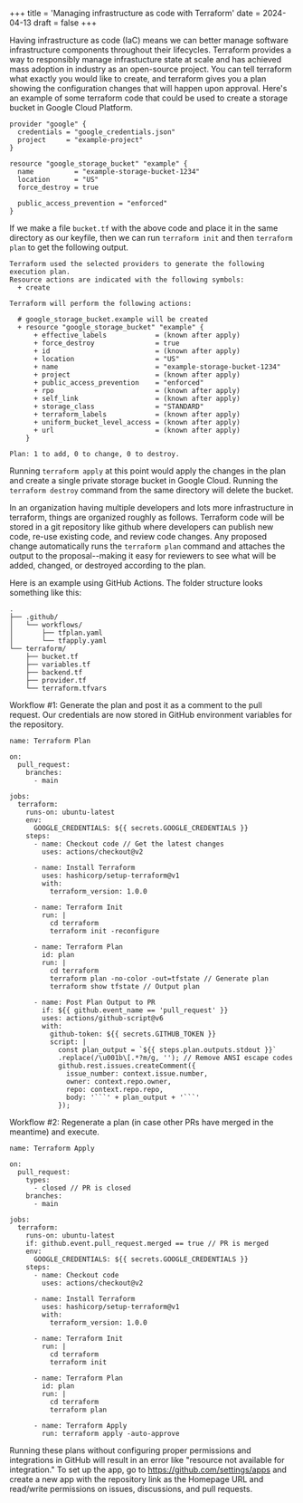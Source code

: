 +++
title = 'Managing infrastructure as code with Terraform'
date = 2024-04-13
draft = false
+++

Having infrastructure as code (IaC) means we can better manage software infrastructure components throughout their lifecycles. Terraform provides a way to responsibly manage infrastucture state at scale and has achieved mass adoption in industry as an open-source project. You can tell terraform what exactly you would like to create, and terraform gives you a plan showing the configuration changes that will happen upon approval. Here's an example of some terraform code that could be used to create a storage bucket in Google Cloud Platform.

```
provider "google" {
  credentials = "google_credentials.json"
  project     = "example-project"
}

resource "google_storage_bucket" "example" {
  name          = "example-storage-bucket-1234"
  location      = "US"
  force_destroy = true

  public_access_prevention = "enforced"
}
```

If we make a file `bucket.tf` with the above code and place it in the same directory as our keyfile, then we can run `terraform init` and then `terraform plan` to get the following output.

```
Terraform used the selected providers to generate the following execution plan.
Resource actions are indicated with the following symbols:
  + create

Terraform will perform the following actions:

  # google_storage_bucket.example will be created
  + resource "google_storage_bucket" "example" {
      + effective_labels            = (known after apply)
      + force_destroy               = true
      + id                          = (known after apply)
      + location                    = "US"
      + name                        = "example-storage-bucket-1234"
      + project                     = (known after apply)
      + public_access_prevention    = "enforced"
      + rpo                         = (known after apply)
      + self_link                   = (known after apply)
      + storage_class               = "STANDARD"
      + terraform_labels            = (known after apply)
      + uniform_bucket_level_access = (known after apply)
      + url                         = (known after apply)
    }

Plan: 1 to add, 0 to change, 0 to destroy.
```

Running `terraform apply` at this point would apply the changes in the plan and create a single private storage bucket in Google Cloud. Running the `terraform destroy` command from the same directory will delete the bucket. 

In an organization having multiple developers and lots more infrastructure in terraform, things are organized roughly as follows. Terraform code will be stored in a git repository like github where developers can publish new code, re-use existing code, and review code changes. Any proposed change automatically runs the `terraform plan` command and attaches the output to the proposal--making it easy for reviewers to see what will be added, changed, or destroyed according to the plan.

Here is an example using GitHub Actions. The folder structure looks something like this:

```
.
├── .github/
│   └── workflows/
│       ├── tfplan.yaml
│       └── tfapply.yaml
└── terraform/
    ├── bucket.tf
    ├── variables.tf
    ├── backend.tf
    ├── provider.tf
    └── terraform.tfvars
```

Workflow #1: Generate the plan and post it as a comment to the pull request. Our credentials are now stored in GitHub environment variables for the repository.

```
name: Terraform Plan

on:
  pull_request:
    branches:
      - main

jobs:
  terraform:
    runs-on: ubuntu-latest
    env:
      GOOGLE_CREDENTIALS: ${{ secrets.GOOGLE_CREDENTIALS }}
    steps:
      - name: Checkout code // Get the latest changes
        uses: actions/checkout@v2

      - name: Install Terraform
        uses: hashicorp/setup-terraform@v1
        with:
          terraform_version: 1.0.0

      - name: Terraform Init
        run: |
          cd terraform          
          terraform init -reconfigure

      - name: Terraform Plan
        id: plan
        run: |
          cd terraform
          terraform plan -no-color -out=tfstate // Generate plan
          terraform show tfstate // Output plan

      - name: Post Plan Output to PR
        if: ${{ github.event_name == 'pull_request' }}
        uses: actions/github-script@v6
        with:
          github-token: ${{ secrets.GITHUB_TOKEN }}
          script: |
            const plan_output = `${{ steps.plan.outputs.stdout }}`
            .replace(/\u001b\[.*?m/g, ''); // Remove ANSI escape codes
            github.rest.issues.createComment({
              issue_number: context.issue.number,
              owner: context.repo.owner,
              repo: context.repo.repo,
              body: '```' + plan_output + '```'
            });
```

Workflow #2: Regenerate a plan (in case other PRs have merged in the meantime) and execute.

```
name: Terraform Apply

on:
  pull_request:
    types:
      - closed // PR is closed
    branches:
      - main

jobs:
  terraform:
    runs-on: ubuntu-latest
    if: github.event.pull_request.merged == true // PR is merged
    env:
      GOOGLE_CREDENTIALS: ${{ secrets.GOOGLE_CREDENTIALS }}
    steps:
      - name: Checkout code
        uses: actions/checkout@v2

      - name: Install Terraform
        uses: hashicorp/setup-terraform@v1
        with:
          terraform_version: 1.0.0

      - name: Terraform Init
        run: |
          cd terraform       
          terraform init

      - name: Terraform Plan
        id: plan
        run: |
          cd terraform
          terraform plan

      - name: Terraform Apply
        run: terraform apply -auto-approve
```

Running these plans without configuring proper permissions and integrations in GitHub will result in an error like "resource not available for integration." To set up the app, go to https://github.com/settings/apps and create a new app with the repository link as the Homepage URL and read/write permissions on issues, discussions, and pull requests.

